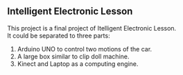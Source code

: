 ## Intelligent Electronic Lesson
This project is a final project of Itelligent Electronic Lesson.  
It could be separated to three parts:  
1. Arduino UNO to control two motions of the car.  
2. A large box similar to clip doll machine.  
3. Kinect and Laptop as a computing engine.  
